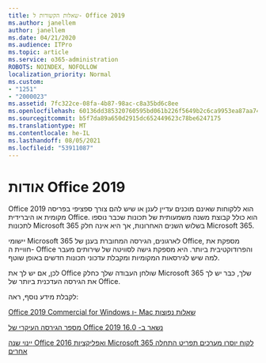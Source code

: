 ```yaml
---
title: שאלות הקשורות ל- Office 2019
ms.author: janellem
author: janellem
ms.date: 04/21/2020
ms.audience: ITPro
ms.topic: article
ms.service: o365-administration
ROBOTS: NOINDEX, NOFOLLOW
localization_priority: Normal
ms.custom:
- "1251"
- "2000023"
ms.assetid: 7fc322ce-08fa-4b87-98ac-c8a35bd6c8ee
ms.openlocfilehash: 60136dd385320760595bd061b226f5649b2c6ca9953ea87aa743dcf4156759a5
ms.sourcegitcommit: b5f7da89a650d2915dc652449623c78be6247175
ms.translationtype: MT
ms.contentlocale: he-IL
ms.lasthandoff: 08/05/2021
ms.locfileid: "53911087"
---
```

# <a name="about-office-2019"></a>אודות Office 2019

Office 2019 הוא ללקוחות שאינם מוכנים עדיין לענן או שיש להם צורך ספציפי בפריסה מקומית או היברידית Office. הוא כולל קבוצת משנה משמעותית של תכונות שכבר נוספו לתכונות Microsoft 365 בשלוש השנים האחרונות, אך היא אינה חלק Microsoft 365.
  
יישומי Microsoft 365 לארגונים, הגירסה המחוברת בענן של Office, מספקת את חוויית ה- Office והפרודוקטיבית ביותר. היא מספקת גישה לסוויטה של שירותים מעבר למה שיש לגירסאות המקומיות ומקבלת עדכוני תכונות חדשים באופן שוטף.
  
לכן, אם יש לך את Office שולחן העבודה שלך כחלק Microsoft 365 שלך, כבר יש לך את הגירסה העדכנית ביותר של Office.
  
לקבלת מידע נוסף, ראה:
  
[Office 2019 Commercial for Windows ו- Mac שאלות נפוצות](https://support.microsoft.com/help/4133312)
  
[מספר הגירסה העיקרי של Office 2019 נשאר ב- 16.0](https://docs.microsoft.com/deployoffice/office2019/overview)
  
[יינוי שנה Office 2016 ואפליקציות Microsoft 365 לקוח יוסרו מערכים תפריט התחלה אחרים](https://support.office.com/article/8fe5e052-76d2-49de-af30-2e84ed3da907?wt.mc_id=Alchemy_ClientDIA)
  